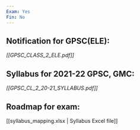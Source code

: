 ```yaml
---
Exam: Yes
Fin: No
---
```

## Notification for GPSC(ELE):
*[[GPSC_CLASS_2_ELE.pdf]]*

## Syllabus for 2021-22 GPSC, GMC:
*[[GPSC_CL_2_20-21_SYLLABUS.pdf]]*

## Roadmap for exam:
[[syllabus_mapping.xlsx | Syllabus Excel file]]

